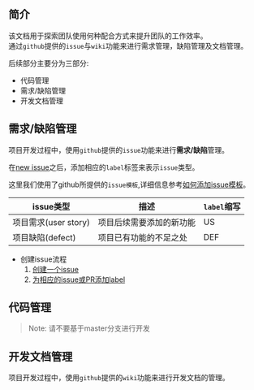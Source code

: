 ## 简介

该文档用于探索团队使用何种配合方式来提升团队的工作效率。   
通过`github`提供的`issue`与`wiki`功能来进行需求管理，缺陷管理及文档管理。

后续部分主要分为三部分:
* 代码管理
* 需求/缺陷管理
* 开发文档管理

## 需求/缺陷管理

项目开发过程中，使用`github`提供的`issue`功能来进行**需求/缺陷**管理。

在[new issue](https://github.com/openzedian/workflow_guideLine/issues)之后，添加相应的`label`标签来表示`issue`类型。

这里我们使用了github所提供的`issue模板`,详细信息参考[如何添加issue模板](https://help.github.com/en/articles/creating-issue-templates-for-your-repository)。

| issue类型             | 描述                   | `label`缩写 |
|----------------------|------------------------|-------------|
|项目需求(user story)   | 项目后续需要添加的新功能 | US   |
|项目缺陷(defect)       | 项目已有功能的不足之处   | DEF  |

* 创建issue流程
  1. [创建一个issue](https://help.github.com/en/articles/creating-an-issue)
  2. [为相应的issue或PR添加label](https://help.github.com/en/articles/applying-labels-to-issues-and-pull-requests)

## 代码管理

> Note: 请不要基于master分支进行开发


## 开发文档管理

项目开发过程中，使用`github`提供的`wiki`功能来进行开发文档的管理。
